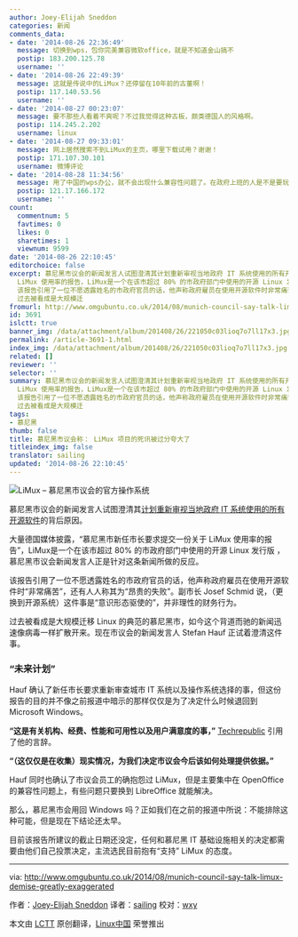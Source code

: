 ```yaml
---
author: Joey-Elijah Sneddon
categories: 新闻
comments_data:
- date: '2014-08-26 22:36:49'
  message: 切换到wps，包你完美兼容微软office，就是不知道金山搞不
  postip: 183.200.125.78
  username: ''
- date: '2014-08-26 22:49:39'
  message: 这就是传说中的LiMux？还停留在10年前的古董啊！
  postip: 117.140.53.56
  username: ''
- date: '2014-08-27 00:23:07'
  message: 要不那些人看着不爽呢？不过我觉得这种古板，颇类德国人的风格啊。
  postip: 114.245.2.202
  username: linux
- date: '2014-08-27 09:33:01'
  message: 网上居然搜索不到LiMux的主页，哪里下载试用？谢谢！
  postip: 171.107.30.101
  username: 微博评论
- date: '2014-08-28 11:34:56'
  message: 用了中国的wps办公，就不会出现什么兼容性问题了。在政府上班的人是不是要玩游戏啊！
  postip: 121.17.166.172
  username: ''
count:
  commentnum: 5
  favtimes: 0
  likes: 0
  sharetimes: 1
  viewnum: 9599
date: '2014-08-26 22:10:45'
editorchoice: false
excerpt: 慕尼黑市议会的新闻发言人试图澄清其计划重新审视当地政府 IT 系统使用的所有开源软件的背后原因。 大量德国媒体披露，慕尼黑市新任市长要求提交一份关于
  LiMux 使用率的报告，LiMux是一个在该市超过 80% 的市政府部门中使用的开源 Linux 发行版 ，慕尼黑市议会新闻发言人正是针对这条新闻所做的反应。
  该报告引用了一位不愿透露姓名的市政府官员的话，他声称政府雇员在使用开源软件时非常痛苦，还有人人称其为昂贵的失败。副市长 Josef Schmid 说，（更换到开源系统）这件事是意识形态驱使的，并非理性的财务行为。
  过去被看成是大规模迁
fromurl: http://www.omgubuntu.co.uk/2014/08/munich-council-say-talk-limux-demise-greatly-exaggerated
id: 3691
islctt: true
banner_img: /data/attachment/album/201408/26/221050c03lioq7o7ll17x3.jpg
permalink: /article-3691-1.html
index_img: /data/attachment/album/201408/26/221050c03lioq7o7ll17x3.jpg.thumb.jpg
related: []
reviewer: ''
selector: ''
summary: 慕尼黑市议会的新闻发言人试图澄清其计划重新审视当地政府 IT 系统使用的所有开源软件的背后原因。 大量德国媒体披露，慕尼黑市新任市长要求提交一份关于
  LiMux 使用率的报告，LiMux是一个在该市超过 80% 的市政府部门中使用的开源 Linux 发行版 ，慕尼黑市议会新闻发言人正是针对这条新闻所做的反应。
  该报告引用了一位不愿透露姓名的市政府官员的话，他声称政府雇员在使用开源软件时非常痛苦，还有人人称其为昂贵的失败。副市长 Josef Schmid 说，（更换到开源系统）这件事是意识形态驱使的，并非理性的财务行为。
  过去被看成是大规模迁
tags:
- 慕尼黑
thumb: false
title: 慕尼黑市议会称： LiMux 项目的死讯被过分夸大了
titleindex_img: false
translator: sailing
updated: '2014-08-26 22:10:45'
---
```


![LiMux – 慕尼黑市议会的官方操作系统](/data/attachment/album/201408/26/221050c03lioq7o7ll17x3.jpg)


慕尼黑市议会的新闻发言人试图澄清其[计划重新审视当地政府 IT 系统使用的所有开源软件](http://linux.cn/article-3635-1.html)的背后原因。


大量德国媒体披露，“慕尼黑市新任市长要求提交一份关于 LiMux 使用率的报告”，LiMux是一个在该市超过 80% 的市政府部门中使用的开源 Linux 发行版 ，慕尼黑市议会新闻发言人正是针对这条新闻所做的反应。


该报告引用了一位不愿透露姓名的市政府官员的话，他声称政府雇员在使用开源软件时“非常痛苦”，还有人人称其为“昂贵的失败”。副市长 Josef Schmid 说，（更换到开源系统）这件事是“意识形态驱使的”，并非理性的财务行为。


过去被看成是大规模迁移 Linux 的典范的慕尼黑市，如今这个背道而驰的新闻迅速像病毒一样扩散开来。现在市议会的新闻发言人 Stefan Hauf 正试着澄清这件事。


### “未来计划”


Hauf 确认了新任市长要求重新审查城市 IT 系统以及操作系统选择的事，但这份报告的目的并不像之前报道中暗示的那样仅仅是为了决定什么时候退回到 Microsoft Windows。


**“这是有关机构、经费、性能和可用性以及用户满意度的事，”** [Techrepublic](http://www.techrepublic.com/article/no-munich-isnt-about-to-ditch-free-software-and-move-back-to-windows/) 引用了他的言辞。


**“（这仅仅是在收集）现实情况，为我们决定市议会今后该如何处理提供依据。”**


Hauf 同时也确认了市议会员工的确抱怨过 LiMux，但是主要集中在 OpenOffice 的兼容性问题上，有些问题只要换到 LibreOffice 就能解决。


那么，慕尼黑市会用回 Windows 吗？正如我们在之前的报道中所说：不能排除这种可能，但是现在下结论还太早。


目前该报告所建议的截止日期还没定，任何和慕尼黑 IT 基础设施相关的决定都需要由他们自己投票决定，主流选民目前抱有“支持” LiMux 的态度。




---


via: <http://www.omgubuntu.co.uk/2014/08/munich-council-say-talk-limux-demise-greatly-exaggerated>


作者：[Joey-Elijah Sneddon](https://plus.google.com/117485690627814051450/?rel=author) 译者：[sailing](https://github.com/sailing) 校对：[wxy](https://github.com/wxy)


本文由 [LCTT](https://github.com/LCTT/TranslateProject) 原创翻译，[Linux中国](http://linux.cn/) 荣誉推出